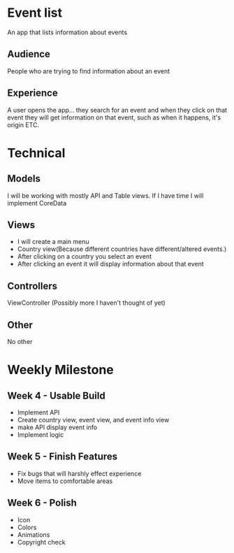 # Event list
An app that lists information about events
​
## Audience
People who are trying to find information about an event
​
## Experience
A user opens the app... they search for an event and when they click on that event they will get information on that event, such as when it happens, it's origin ETC.
​
# Technical
## Models
I will be working with mostly API and Table views. If I have time I will implement CoreData
​
## Views
- I will create a main menu
- Country view(Because different countries have different/altered events.)
- After clicking on a country you select an event
- After clicking an event it will display information about that event
​
## Controllers
ViewController
(Possibly more I haven't thought of yet)
​
## Other
No other
​
# Weekly Milestone
## Week 4 - Usable Build
- Implement API
- Create country view, event view, and event info view
- make API display event info
- Implement logic
​
## Week 5 - Finish Features
- Fix bugs that will harshly effect experience
- Move items to comfortable areas
​
## Week 6 - Polish
- Icon
- Colors
- Animations
- Copyright check
